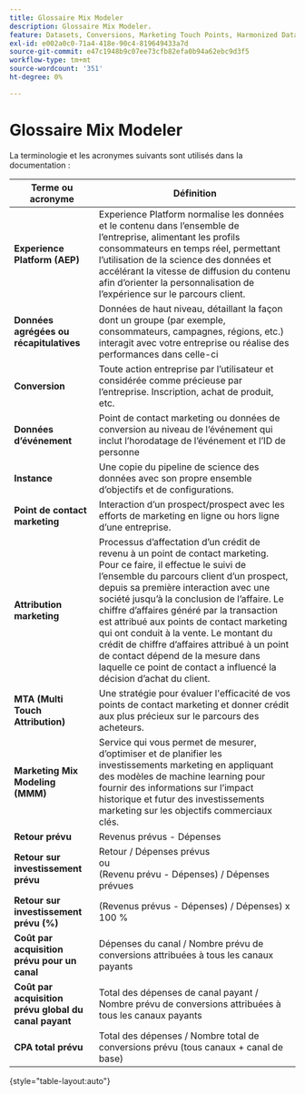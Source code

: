 ```yaml
---
title: Glossaire Mix Modeler
description: Glossaire Mix Modeler.
feature: Datasets, Conversions, Marketing Touch Points, Harmonized Data
exl-id: e002a0c0-71a4-418e-90c4-819649433a7d
source-git-commit: e47c1948b9c07ee73cfb82efa0b94a62ebc9d3f5
workflow-type: tm+mt
source-wordcount: '351'
ht-degree: 0%

---
```


# Glossaire Mix Modeler

La terminologie et les acronymes suivants sont utilisés dans la documentation :

| Terme ou acronyme | Définition |
|---|---|
| **Experience Platform (AEP)** | Experience Platform normalise les données et le contenu dans l’ensemble de l’entreprise, alimentant les profils consommateurs en temps réel, permettant l’utilisation de la science des données et accélérant la vitesse de diffusion du contenu afin d’orienter la personnalisation de l’expérience sur le parcours client. |
| **Données agrégées ou récapitulatives** | Données de haut niveau, détaillant la façon dont un groupe (par exemple, consommateurs, campagnes, régions, etc.) interagit avec votre entreprise ou réalise des performances dans celle-ci |
| **Conversion** | Toute action entreprise par l’utilisateur et considérée comme précieuse par l’entreprise. Inscription, achat de produit, etc. |
| **Données d’événement** | Point de contact marketing ou données de conversion au niveau de l’événement qui inclut l’horodatage de l’événement et l’ID de personne |
| **Instance** | Une copie du pipeline de science des données avec son propre ensemble d’objectifs et de configurations. |
| **Point de contact marketing** | Interaction d’un prospect/prospect avec les efforts de marketing en ligne ou hors ligne d’une entreprise. |
| **Attribution marketing** | Processus d’affectation d’un crédit de revenu à un point de contact marketing. Pour ce faire, il effectue le suivi de l’ensemble du parcours client d’un prospect, depuis sa première interaction avec une société jusqu’à la conclusion de l’affaire. Le chiffre d’affaires généré par la transaction est attribué aux points de contact marketing qui ont conduit à la vente. Le montant du crédit de chiffre d’affaires attribué à un point de contact dépend de la mesure dans laquelle ce point de contact a influencé la décision d’achat du client. |
| **MTA (Multi Touch Attribution)** | Une stratégie pour évaluer l&#39;efficacité de vos points de contact marketing et donner crédit aux plus précieux sur le parcours des acheteurs. |
| **Marketing Mix Modeling (MMM)** | Service qui vous permet de mesurer, d’optimiser et de planifier les investissements marketing en appliquant des modèles de machine learning pour fournir des informations sur l’impact historique et futur des investissements marketing sur les objectifs commerciaux clés. |
| **Retour prévu** | Revenus prévus - Dépenses |
| **Retour sur investissement prévu** | Retour / Dépenses prévus<br>ou<br>(Revenu prévu - Dépenses) / Dépenses prévues |
| **Retour sur investissement prévu (%)** | (Revenus prévus - Dépenses) / Dépenses) x 100 % |
| **Coût par acquisition prévu pour un canal** | Dépenses du canal / Nombre prévu de conversions attribuées à tous les canaux payants |
| **Coût par acquisition prévu global du canal payant** | Total des dépenses de canal payant / Nombre prévu de conversions attribuées à tous les canaux payants |
| **CPA total prévu** | Total des dépenses / Nombre total de conversions prévu (tous canaux + canal de base) |

{style="table-layout:auto"}
